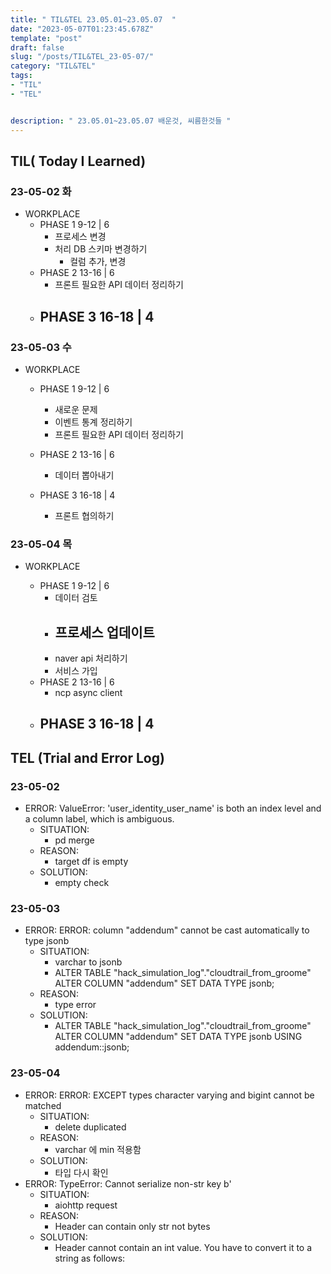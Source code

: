 ```yaml
---
title: " TIL&TEL 23.05.01~23.05.07  "
date: "2023-05-07T01:23:45.678Z"
template: "post"
draft: false
slug: "/posts/TIL&TEL_23-05-07/"
category: "TIL&TEL"
tags:
- "TIL"
- "TEL"


description: " 23.05.01~23.05.07 배운것, 씨름한것들 "
---
```


## TIL( Today I Learned)

### 23-05-02 화

- WORKPLACE
    - PHASE 1 9-12 | 6
        - 프로세스 변경
        - 처리 DB 스키마 변경하기
            - 컬럼 추가, 변경
    - PHASE 2 13-16 | 6
        - 프론트 필요한 API 데이터 정리하기
    - PHASE 3 16-18 | 4
        - 

### 23-05-03 수

- WORKPLACE

    - PHASE 1 9-12 | 6

        - 새로운 문제
        - 이벤트 통계 정리하기
        - 프론트 필요한 API 데이터 정리하기

    - PHASE 2 13-16 | 6

        - 데이터 뽑아내기

    - PHASE 3 16-18 | 4

        - 프론트 협의하기

        

### 23-05-04 목

- WORKPLACE

    - PHASE 1 9-12 | 6
        - 데이터 검토 
        - 프로세스 업데이트
            - 
        - naver api 처리하기
        - 서비스 가입
    - PHASE 2 13-16 | 6
        - ncp async client 
    - PHASE 3 16-18 | 4
        - 




## TEL (Trial and Error Log)

### 23-05-02

- ERROR: ValueError: 'user_identity_user_name' is both an index level and a column label, which is ambiguous.
    - SITUATION:
        - pd merge
    - REASON:
        - target df is empty
    - SOLUTION:
        - empty check

### 23-05-03

- ERROR: ERROR: column "addendum" cannot be cast automatically to type jsonb
    - SITUATION:
        - varchar to jsonb
        - ALTER TABLE "hack_simulation_log"."cloudtrail_from_groome" ALTER COLUMN "addendum" SET DATA TYPE jsonb;
    - REASON:
        - type error
    - SOLUTION:
        - ALTER TABLE "hack_simulation_log"."cloudtrail_from_groome" ALTER COLUMN "addendum" SET DATA TYPE jsonb USING addendum::jsonb;

### 23-05-04

- ERROR: ERROR: EXCEPT types character varying and bigint cannot be matched
    - SITUATION:
        - delete duplicated
    - REASON:
        - varchar 에 min 적용함
    - SOLUTION:
        - 타입 다시 확인
- ERROR: TypeError: Cannot serialize non-str key b'
    - SITUATION:
        - aiohttp request
    - REASON:
        - Header can contain only str not bytes
    - SOLUTION:
        - Header cannot contain an int value. You have to convert it to a string as follows: